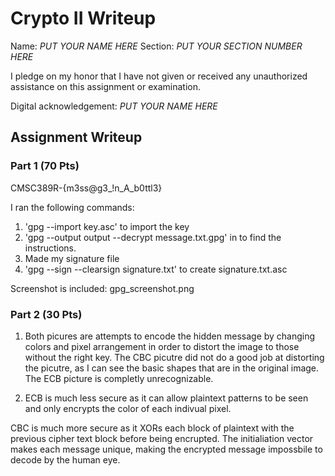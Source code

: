 # Crypto II Writeup

Name: *PUT YOUR NAME HERE*
Section: *PUT YOUR SECTION NUMBER HERE*

I pledge on my honor that I have not given or received any unauthorized
assistance on this assignment or examination.

Digital acknowledgement: *PUT YOUR NAME HERE*

## Assignment Writeup

### Part 1 (70 Pts)

CMSC389R-{m3ss@g3_!n_A_b0ttl3}

I ran the following commands:
1. 'gpg --import key.asc'  to import the key
2. 'gpg --output output --decrypt message.txt.gpg' in to find the instructions.
3.  Made my signature file
4. 'gpg --sign --clearsign signature.txt' to create signature.txt.asc

Screenshot is included: gpg_screenshot.png



### Part 2 (30 Pts)

1. Both picures are attempts to encode the hidden message by changing colors and pixel arrangement in order to distort the image to those without the right key.
The CBC picutre did not do a good job at distorting the picutre, as I can see the basic shapes that are in the original image. The ECB picture is completly unrecognizable.

2. ECB is much less secure as it can allow plaintext patterns to be seen and only encrypts the color of each indivual pixel.

CBC is much more secure as it XORs each block of plaintext with the previous cipher text block before being encrupted. The initialiation vector makes each message unique, making the encrypted message impossbile to decode by the human eye.

